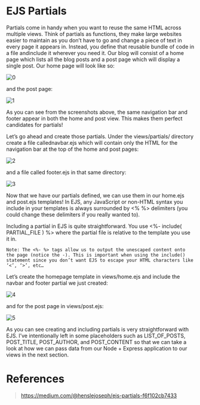 # EJS Partials

Partials come in handy when you want to reuse the same HTML across multiple views. Think of partials as functions, they make large websites easier to maintain as you don’t have to go and change a piece of text in every page it appears in. Instead, you define that reusable bundle of code in a file andinclude it wherever you need it.
Our blog will consist of a home page which lists all the blog posts and a post page which will display a single post. Our home page will look like so:

![0](https://miro.medium.com/max/700/0*VngdKfkNNx5f2un0.png)

and the post page:

![1](https://miro.medium.com/max/700/0*oUmdAzjcwkQZb_AR.png)

As you can see from the screenshots above, the same navigation bar and footer appear in both the home and post view. This makes them perfect candidates for partials!

Let’s go ahead and create those partials. Under the views/partials/ directory create a file callednavbar.ejs which will contain only the HTML for the navigation bar at the top of the home and post pages:

![2](https://www14.0zz0.com/2021/05/02/23/209675495.png)

and a file called footer.ejs in that same directory:

![3](https://www4.0zz0.com/2021/05/02/23/314819626.png)


Now that we have our partials defined, we can use them in our home.ejs and post.ejs templates! In EJS, any JavaScript or non-HTML syntax you include in your templates is always surrounded by <% %> delimiters (you could change these delimiters if you really wanted to).

Including a partial in EJS is quite straightforward. You use <%- include( PARTIAL_FILE ) %> where the partial file is relative to the template you use it in.

`Note: The <%- %> tags allow us to output the unescaped content onto the page (notice the -). This is important when using the include() statement since you don’t want EJS to escape your HTML characters like ‘<’, ‘>’, etc…`

Let’s create the homepage template in views/home.ejs and include the navbar and footer partial we just created:

![4](https://www14.0zz0.com/2021/05/02/23/357158793.png)

and for the post page in views/post.ejs:

![5](https://www14.0zz0.com/2021/05/02/23/856575369.png)

As you can see creating and including partials is very straightforward with EJS. I’ve intentionally left in some placeholders such as LIST_OF_POSTS, POST_TITLE, POST_AUTHOR, and POST_CONTENT so that we can take a look at how we can pass data from our Node + Express application to our views in the next section.


# References

> https://medium.com/@henslejoseph/ejs-partials-f6f102cb7433
